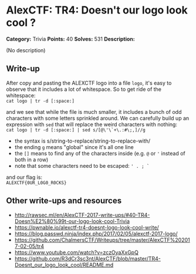 # AlexCTF: TR4: Doesn't our logo look cool ?

**Category:** Trivia
**Points:** 40
**Solves:** 531
**Description:**

(No description)

## Write-up

After copy and pasting the ALEXCTF logo into a file `logo`, it's easy to observe that it includes a lot of whitespace. So to get ride of the whitespace:  
`cat logo | tr -d [:space:]`  

and we see that while the file is much smaller, it includes a bunch of odd characters with some letters sprinkled around. We can carefully build up an expression with `sed` that will replace the weird characters with nothing:  
```cat logo | tr -d [:space:] | sed s/[@\'\`+\.:#\;,]//g```
* the syntax is s/string-to-replace/string-to-replace-with/
* the ending `g` means "global" since it's all one line
* the `[]` means to find any of the characters inside (e.g. `@` or `'` instead of both in a row)
* note that some characters need to be escaped: ``` ' . ; ` ```

and our flag is:  
`ALEXCTF{0UR_L0G0_R0CKS}`

## Other write-ups and resources

 * http://rawsec.ml/en/AlexCTF-2017-write-ups/#40-TR4-Doesn%E2%80%99t-our-logo-look-cool-Trivia
 * https://pwnable.io/alexctf-tr4-doesnt-logo-look-cool-write/
 * https://blog.passwd.ninja/index.php/2017/02/05/alexctf-2017-logo/
 * https://github.com/ChalmersCTF/Writeups/tree/master/AlexCTF%202017-02-05/tr4
 * https://www.youtube.com/watch?v=zczOyaXxGpQ
 * https://github.com/R3dCr3sc3nt/AlexCTF/blob/master/TR4-Doesnt_our_logo_look_cool/README.md
